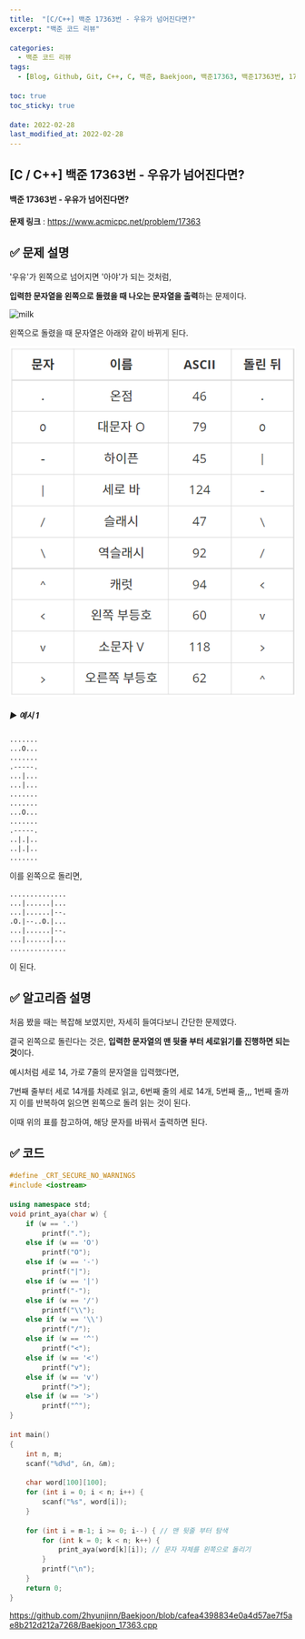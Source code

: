 ```yaml
---
title:  "[C/C++] 백준 17363번 - 우유가 넘어진다면?"
excerpt: "백준 코드 리뷰"

categories:
  - 백준 코드 리뷰
tags:
  - [Blog, Github, Git, C++, C, 백준, Baekjoon, 백준17363, 백준17363번, 17363번, c++_17363, 17363_c++]

toc: true
toc_sticky: true

date: 2022-02-28
last_modified_at: 2022-02-28
---
```


## [C / C++] 백준 17363번 - 우유가 넘어진다면?

#### 백준 17363번 - 우유가 넘어진다면?

**문제 링크** : <https://www.acmicpc.net/problem/17363>



## ✅ 문제 설명

'우유'가 왼쪽으로 넘어지면 '아야'가 되는 것처럼,

**입력한 문자열을 왼쪽으로 돌렸을 때 나오는 문자열을 출력**하는 문제이다.

![milk](https://upload.acmicpc.net/8dd285ac-0948-4ccf-9f32-61156dd85bb8/-/preview/)



왼쪽으로 돌렸을 때 문자열은 아래와 같이 바뀌게 된다.

![17363](2022-02-28-17363-posting.assets/17363.png)



##### ▶ 예시 1

```
.......
...O...
.......
.-----.
...|...
...|...
.......
.......
...O...
.......
.-----.
..|.|..
..|.|..
.......
```

이를 왼쪽으로 돌리면,

```
..............
...|......|...
...|......|--.
.O.|--..O.|...
...|......|--.
...|......|...
..............
```

이 된다.



## ✅ 알고리즘 설명

처음 봤을 때는 복잡해 보였지만, 자세히 들여다보니 간단한 문제였다.

결국 왼쪽으로 돌린다는 것은, **입력한 문자열의 맨 뒷줄 부터 세로읽기를 진행하면 되는 것**이다.

예시처럼 세로 14, 가로 7줄의 문자열을 입력했다면,

7번째 줄부터 세로 14개를 차례로 읽고, 6번째 줄의 세로 14개, 5번째 줄,,, 1번째 줄까지 이를 반복하여 읽으면 왼쪽으로 돌려 읽는 것이 된다.

이때 위의 표를 참고하여, 해당 문자를 바꿔서 출력하면 된다.



## ✅ 코드

```c++
#define _CRT_SECURE_NO_WARNINGS
#include <iostream>

using namespace std;
void print_aya(char w) {
	if (w == '.')
		printf(".");
	else if (w == 'O')
		printf("O");
	else if (w == '-')
		printf("|");
	else if (w == '|')
		printf("-");
	else if (w == '/')
		printf("\\");
	else if (w == '\\')
		printf("/");
	else if (w == '^')
		printf("<");
	else if (w == '<')
		printf("v");
	else if (w == 'v')
		printf(">");
	else if (w == '>')
        printf("^");
}

int main()
{
	int n, m;
	scanf("%d%d", &n, &m);

	char word[100][100];
	for (int i = 0; i < n; i++) {
		scanf("%s", word[i]);
	}

	for (int i = m-1; i >= 0; i--) { // 맨 뒷줄 부터 탐색
		for (int k = 0; k < n; k++) {
			print_aya(word[k][i]); // 문자 자체를 왼쪽으로 돌리기
		}
		printf("\n");
	}
	return 0;
}
```

<https://github.com/2hyunjinn/Baekjoon/blob/cafea4398834e0a4d57ae7f5ae8b212d212a7268/Baekjoon_17363.cpp>


